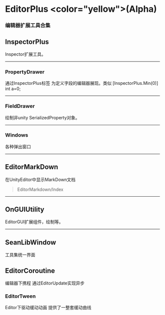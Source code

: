 ﻿# EditorPlus <color="yellow">(Alpha)</color>
### 编辑器扩展工具合集 
## InspectorPlus 
Inspector扩展工具。

***

### PropertyDrawer 

通过InspectorPlus标签 为定义字段的编辑器展现。类似
[InspectorPlus.Min(0)]
int a=0;

***
### FieldDrawer 
绘制非unity SerializedProperty对象。

***
### Windows 
各种弹出窗口

***
## EditorMarkDown 
在UnityEditor中显示MarkDown文档
>EditorMarkdown/Index

***
## OnGUIUtility 
EditorGUI扩展组件，绘制等。

***
## SeanLibWindow 

工具集统一界面

## EditorCoroutine

编辑器下携程
通过EditorUpdate实现异步

### EditorTween

Editor下驱动缓动动画
提供了一整套缓动曲线

